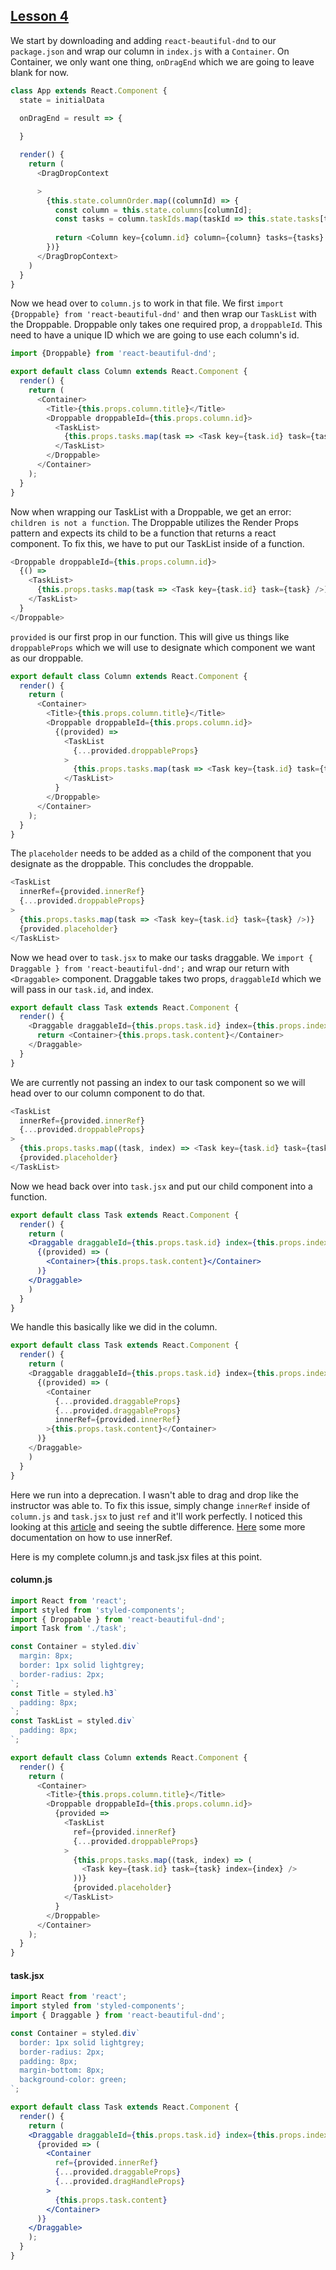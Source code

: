 ## [Lesson 4]()

We start by downloading and adding `react-beautiful-dnd` to our `package.json` and wrap our column in `index.js` with a `Container`.
On Container, we only want one thing, `onDragEnd` which we are going to leave blank for now. 

```js
class App extends React.Component {
  state = initialData

  onDragEnd = result => {
    
  }

  render() {
    return (
      <DragDropContext

      >
        {this.state.columnOrder.map((columnId) => {
          const column = this.state.columns[columnId];
          const tasks = column.taskIds.map(taskId => this.state.tasks[taskId]);
          
          return <Column key={column.id} column={column} tasks={tasks} />;
        })}
      </DragDropContext>
    )
  }
}
```

Now we head over to `column.js` to work in that file. We first `import {Droppable} from 'react-beautiful-dnd'` and then wrap our `TaskList` with the Droppable. Droppable only takes one required prop, a `droppableId`. This need to have a unique ID which we are going to use each column's id. 

```js
import {Droppable} from 'react-beautiful-dnd';

export default class Column extends React.Component {
  render() {
    return (
      <Container>
        <Title>{this.props.column.title}</Title>
        <Droppable droppableId={this.props.column.id}>
          <TaskList>
            {this.props.tasks.map(task => <Task key={task.id} task={task} />)}
          </TaskList>
        </Droppable>
      </Container>
    );
  }
}
```

Now when wrapping our TaskList with a Droppable, we get an error: `children is not a function`. The Droppable utilizes the Render Props pattern and expects its child to be a function that returns a react component. To fix this, we have to put our TaskList inside of a function. 

```js
<Droppable droppableId={this.props.column.id}>
  {() => 
    <TaskList>
      {this.props.tasks.map(task => <Task key={task.id} task={task} />)}
    </TaskList>
  }
</Droppable>
```

`provided` is our first prop in our function. This will give us things like `droppableProps` which we will use to designate which component we want as our droppable.  

```js
export default class Column extends React.Component {
  render() {
    return (
      <Container>
        <Title>{this.props.column.title}</Title>
        <Droppable droppableId={this.props.column.id}>
          {(provided) => 
            <TaskList
              {...provided.droppableProps}
            >
              {this.props.tasks.map(task => <Task key={task.id} task={task} />)}
            </TaskList>
          }
        </Droppable>
      </Container>
    );
  }
}
```

The `placeholder` needs to be added as a child of the component that you designate as the droppable. This concludes the droppable. 

```js
<TaskList
  innerRef={provided.innerRef}
  {...provided.droppableProps}
>
  {this.props.tasks.map(task => <Task key={task.id} task={task} />)}
  {provided.placeholder}
</TaskList>
```

Now we head over to `task.jsx` to make our tasks draggable. We `import { Draggable } from 'react-beautiful-dnd';` and wrap our return with `<Draggable>` component. Draggable takes two props, `draggableId` which we will pass in our `task.id`, and index. 

```js
export default class Task extends React.Component {
  render() {
    <Draggable draggableId={this.props.task.id} index={this.props.index}>
      return <Container>{this.props.task.content}</Container>
    </Draggable>
  }
}
```

We are currently not passing an index to our task component so we will head over to our column component to do that. 

```js
<TaskList
  innerRef={provided.innerRef}
  {...provided.droppableProps}
>
  {this.props.tasks.map((task, index) => <Task key={task.id} task={task} index={index}/>)}
  {provided.placeholder}
</TaskList>
```

Now we head back over into `task.jsx` and put our child component into a function. 

```jsx
export default class Task extends React.Component {
  render() {
    return (
    <Draggable draggableId={this.props.task.id} index={this.props.index}>
      {(provided) => (
        <Container>{this.props.task.content}</Container>
      )}
    </Draggable>
    )
  }
}
```

We handle this basically like we did in the column. 

```js
export default class Task extends React.Component {
  render() {
    return (
    <Draggable draggableId={this.props.task.id} index={this.props.index}>
      {(provided) => (
        <Container
          {...provided.draggableProps}
          {...provided.draggableProps}
          innerRef={provided.innerRef}
        >{this.props.task.content}</Container>
      )}
    </Draggable>
    )
  }
}
```

Here we run into a deprecation. I wasn't able to drag and drop like the instructor was able to. To fix this issue, simply change `innerRef` inside of `column.js` and `task.jsx` to just `ref` and it'll work perfectly. I noticed this looking at this [article](https://medium.com/@reireynoso/drag-ndrop-with-react-beautiful-dnd-73014e5937f2) and seeing the subtle difference. [Here](https://github.com/atlassian/react-beautiful-dnd/blob/master/docs/guides/using-inner-ref.md) some more documentation on how to use innerRef. 


Here is my complete column.js and task.jsx files at this point. 
#### column.js
```js
import React from 'react';
import styled from 'styled-components';
import { Droppable } from 'react-beautiful-dnd';
import Task from './task';

const Container = styled.div`
  margin: 8px;
  border: 1px solid lightgrey;
  border-radius: 2px;
`;
const Title = styled.h3`
  padding: 8px;
`;
const TaskList = styled.div`
  padding: 8px;
`;

export default class Column extends React.Component {
  render() {
    return (
      <Container>
        <Title>{this.props.column.title}</Title>
        <Droppable droppableId={this.props.column.id}>
          {provided => 
            <TaskList
              ref={provided.innerRef}
              {...provided.droppableProps}
            >
              {this.props.tasks.map((task, index) => (
                <Task key={task.id} task={task} index={index} />
              ))}
              {provided.placeholder}
            </TaskList>
          }
        </Droppable>
      </Container>
    );
  }
}
```

#### task.jsx
```jsx
import React from 'react';
import styled from 'styled-components';
import { Draggable } from 'react-beautiful-dnd';

const Container = styled.div`
  border: 1px solid lightgrey;
  border-radius: 2px;
  padding: 8px;
  margin-bottom: 8px;
  background-color: green;
`;

export default class Task extends React.Component {
  render() {
    return (
    <Draggable draggableId={this.props.task.id} index={this.props.index}>
      {provided => (
        <Container
          ref={provided.innerRef}
          {...provided.draggableProps}
          {...provided.dragHandleProps}
        >
          {this.props.task.content}
        </Container>
      )}
    </Draggable>
    );
  }
}
```
